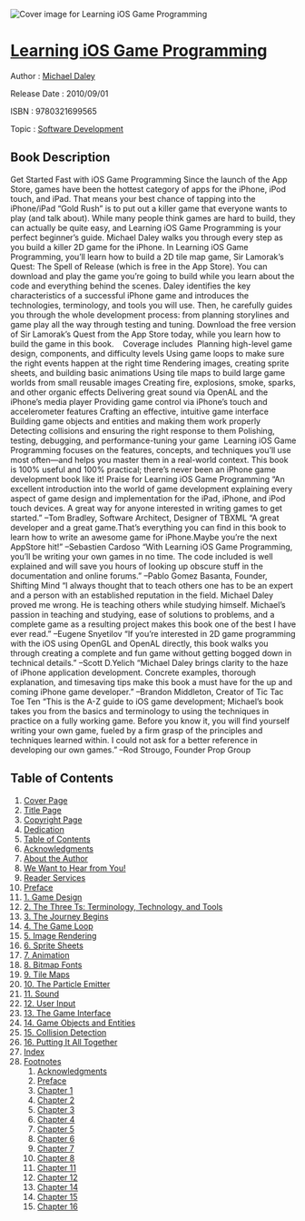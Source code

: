 ![Cover image for Learning iOS Game Programming](https://imgdetail.ebookreading.net/cover/cover/software_development/EB9780321699565.jpg)

[Learning iOS Game Programming](https://ebookreading.net/view/book/Learning+iOS+Game+Programming-EB9780321699565_1.html "Learning iOS Game Programming")
====================================================================================================================

Author : [Michael Daley](https://ebookreading.net/search/author/Michael+Daley)

Release Date : 2010/09/01

ISBN : 9780321699565

Topic : [Software Development](https://ebookreading.net/search/category/software-development)

Book Description
-----------------

Get Started Fast with iOS Game Programming
Since the launch of the App Store, games have been the hottest category of apps for the iPhone, iPod touch, and iPad. That means your best chance of tapping into the iPhone/iPad “Gold Rush” is to put out a killer game that everyone wants to play (and talk about). While many people think games are hard to build, they can actually be quite easy, and Learning iOS Game Programming is your perfect beginner’s guide. Michael Daley walks you through every step as you build a killer 2D game for the iPhone.
In Learning iOS Game Programming, you’ll learn how to build a 2D tile map game, Sir Lamorak’s Quest: The Spell of Release (which is free in the App Store). You can download and play the game you’re going to build while you learn about the code and everything behind the scenes. Daley identifies the key characteristics of a successful iPhone game and introduces the technologies, terminology, and tools you will use. Then, he carefully guides you through the whole development process: from planning storylines and game play all the way through testing and tuning.
Download the free version of Sir Lamorak’s Quest from the App Store today, while you learn how to build the game in this book.
  
Coverage includes 
 Planning high-level game design, components, and difficulty levels 
 Using game loops to make sure the right events happen at the right time 
 Rendering images, creating sprite sheets, and building basic animations 
 Using tile maps to build large game worlds from small reusable images 
 Creating fire, explosions, smoke, sparks, and other organic effects 
 Delivering great sound via OpenAL and the iPhone’s media player 
 Providing game control via iPhone’s touch and accelerometer features 
 Crafting an effective, intuitive game interface 
 Building game objects and entities and making them work properly 
 Detecting collisions and ensuring the right response to them 
 Polishing, testing, debugging, and performance-tuning your game  
Learning iOS Game Programming focuses on the features, concepts, and techniques you’ll use most often—and helps you master them in a real-world context. This book is 100% useful and 100% practical; there’s never been an iPhone game development book like it!
Praise for Learning iOS Game Programming
“An excellent introduction into the world of game development explaining every aspect of game design and implementation for the iPad, iPhone, and iPod touch devices. A great way for anyone interested in writing games to get started.”
–Tom Bradley, Software Architect, Designer of TBXML
“A great developer and a great game.That’s everything you can find in this book to learn how to write an awesome game for iPhone.Maybe you’re the next AppStore hit!”
–Sebastien Cardoso
“With Learning iOS Game Programming, you’ll be writing your own games in no time. The code included is well explained and will save you hours of looking up obscure stuff in the documentation and online forums.”
–Pablo Gomez Basanta, Founder, Shifting Mind
“I always thought that to teach others one has to be an expert and a person with an established reputation in the field. Michael Daley proved me wrong. He is teaching others while studying himself. Michael’s passion in teaching and studying, ease of solutions to problems, and a complete game as a resulting project makes this book one of the best I have ever read.”
–Eugene Snyetilov
“If you’re interested in 2D game programming with the iOS using OpenGL and OpenAL directly, this book walks you through creating a complete and fun game without getting bogged down in technical details.”
–Scott D.Yelich
“Michael Daley brings clarity to the haze of iPhone application development. Concrete examples, thorough explanation, and timesaving tips make this book a must have for the up and coming iPhone game developer.”
–Brandon Middleton, Creator of Tic Tac Toe Ten
“This is the A-Z guide to iOS game development; Michael’s book takes you from the basics and terminology to using the techniques in practice on a fully working game. Before you know it, you will find yourself writing your own game, fueled by a firm grasp of the principles and techniques learned within. I could not ask for a better reference in developing our own games.”
–Rod Strougo, Founder Prop Group
              
Table of Contents
-----------------

1. [Cover Page](https://ebookreading.net/view/book/Learning+iOS+Game+Programming-EB9780321699565_1.html)
1. [Title Page](https://ebookreading.net/view/book/Learning+iOS+Game+Programming-EB9780321699565_3.html)
1. [Copyright Page](https://ebookreading.net/view/book/Learning+iOS+Game+Programming-EB9780321699565_4.html)
1. [Dedication](https://ebookreading.net/view/book/Learning+iOS+Game+Programming-EB9780321699565_5.html)
1. [Table of Contents](https://ebookreading.net/view/book/Learning+iOS+Game+Programming-EB9780321699565_7.html)
1. [Acknowledgments](https://ebookreading.net/view/book/Learning+iOS+Game+Programming-EB9780321699565_8.html)
1. [About the Author](https://ebookreading.net/view/book/Learning+iOS+Game+Programming-EB9780321699565_9.html)
1. [We Want to Hear from You!](https://ebookreading.net/view/book/Learning+iOS+Game+Programming-EB9780321699565_10.html)
1. [Reader Services](https://ebookreading.net/view/book/Learning+iOS+Game+Programming-EB9780321699565_11.html)
1. [Preface](https://ebookreading.net/view/book/Learning+iOS+Game+Programming-EB9780321699565_12.html)
1. [1. Game Design](https://ebookreading.net/view/book/Learning+iOS+Game+Programming-EB9780321699565_13.html)
1. [2. The Three Ts: Terminology, Technology, and Tools](https://ebookreading.net/view/book/Learning+iOS+Game+Programming-EB9780321699565_14.html)
1. [3. The Journey Begins](https://ebookreading.net/view/book/Learning+iOS+Game+Programming-EB9780321699565_15.html)
1. [4. The Game Loop](https://ebookreading.net/view/book/Learning+iOS+Game+Programming-EB9780321699565_16.html)
1. [5. Image Rendering](https://ebookreading.net/view/book/Learning+iOS+Game+Programming-EB9780321699565_17.html)
1. [6. Sprite Sheets](https://ebookreading.net/view/book/Learning+iOS+Game+Programming-EB9780321699565_18.html)
1. [7. Animation](https://ebookreading.net/view/book/Learning+iOS+Game+Programming-EB9780321699565_19.html)
1. [8. Bitmap Fonts](https://ebookreading.net/view/book/Learning+iOS+Game+Programming-EB9780321699565_20.html)
1. [9. Tile Maps](https://ebookreading.net/view/book/Learning+iOS+Game+Programming-EB9780321699565_21.html)
1. [10. The Particle Emitter](https://ebookreading.net/view/book/Learning+iOS+Game+Programming-EB9780321699565_22.html)
1. [11. Sound](https://ebookreading.net/view/book/Learning+iOS+Game+Programming-EB9780321699565_23.html)
1. [12. User Input](https://ebookreading.net/view/book/Learning+iOS+Game+Programming-EB9780321699565_24.html)
1. [13. The Game Interface](https://ebookreading.net/view/book/Learning+iOS+Game+Programming-EB9780321699565_25.html)
1. [14. Game Objects and Entities](https://ebookreading.net/view/book/Learning+iOS+Game+Programming-EB9780321699565_26.html)
1. [15. Collision Detection](https://ebookreading.net/view/book/Learning+iOS+Game+Programming-EB9780321699565_27.html)
1. [16. Putting It All Together](https://ebookreading.net/view/book/Learning+iOS+Game+Programming-EB9780321699565_28.html)
1. [Index](https://ebookreading.net/view/book/Learning+iOS+Game+Programming-EB9780321699565_29.html)
1. [Footnotes](https://ebookreading.net/view/book/Learning+iOS+Game+Programming-EB9780321699565_30.html)
    1. [Acknowledgments](https://ebookreading.net/view/book/Learning+iOS+Game+Programming-EB9780321699565_30.html#ftn.ackfn01)
    1. [Preface](https://ebookreading.net/view/book/Learning+iOS+Game+Programming-EB9780321699565_30.html#ftn.prefn02)
    1. [Chapter 1](https://ebookreading.net/view/book/Learning+iOS+Game+Programming-EB9780321699565_30.html#ftn.ch01fn01)
    1. [Chapter 2](https://ebookreading.net/view/book/Learning+iOS+Game+Programming-EB9780321699565_30.html#ftn.ch02fn01)
    1. [Chapter 3](https://ebookreading.net/view/book/Learning+iOS+Game+Programming-EB9780321699565_30.html#ftn.ch03fn01)
    1. [Chapter 4](https://ebookreading.net/view/book/Learning+iOS+Game+Programming-EB9780321699565_30.html#ftn.ch04fn01)
    1. [Chapter 5](https://ebookreading.net/view/book/Learning+iOS+Game+Programming-EB9780321699565_30.html#ftn.ch05fn01)
    1. [Chapter 6](https://ebookreading.net/view/book/Learning+iOS+Game+Programming-EB9780321699565_30.html#ftn.ch06fn01)
    1. [Chapter 7](https://ebookreading.net/view/book/Learning+iOS+Game+Programming-EB9780321699565_30.html#ftn.ch07fn01)
    1. [Chapter 8](https://ebookreading.net/view/book/Learning+iOS+Game+Programming-EB9780321699565_30.html#ftn.ch08fn01)
    1. [Chapter 11](https://ebookreading.net/view/book/Learning+iOS+Game+Programming-EB9780321699565_30.html#ftn.ch11fn01)
    1. [Chapter 12](https://ebookreading.net/view/book/Learning+iOS+Game+Programming-EB9780321699565_30.html#ftn.ch12fn01)
    1. [Chapter 14](https://ebookreading.net/view/book/Learning+iOS+Game+Programming-EB9780321699565_30.html#ftn.ch14fn01)
    1. [Chapter 15](https://ebookreading.net/view/book/Learning+iOS+Game+Programming-EB9780321699565_30.html#ftn.ch15fn01)
    1. [Chapter 16](https://ebookreading.net/view/book/Learning+iOS+Game+Programming-EB9780321699565_30.html#ftn.ch16fn01)
